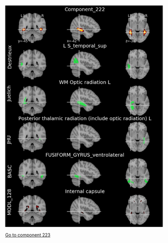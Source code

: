 


![222](preliminary/222.jpg "Component 222")

[Go to component 223](https://parietal-inria.github.io/MODL_atlas/512/223 "Component 223")